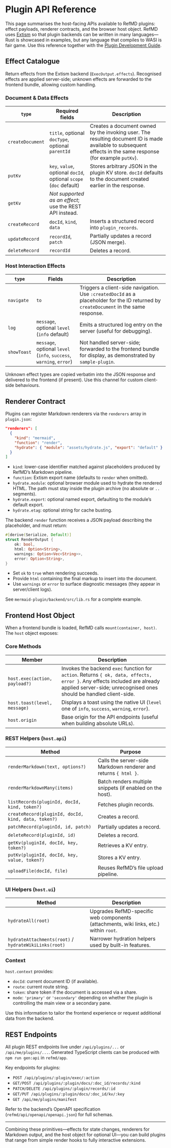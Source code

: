 # Plugin API Reference

This page summarises the host-facing APIs available to RefMD plugins: effect payloads, renderer contracts, and the browser host object. RefMD uses [Extism](https://extism.org) so that plugin backends can be written in many languages—Rust is showcased in examples, but any language that compiles to WASI is fair game. Use this reference together with the [Plugin Development Guide](development.md).

## Effect Catalogue

Return effects from the Extism backend (`ExecOutput.effects`). Recognised effects are applied server-side; unknown effects are forwarded to the frontend bundle, allowing custom handling.

### Document & Data Effects

| `type`          | Required fields                            | Description |
|-----------------|--------------------------------------------|-------------|
| `createDocument`| `title`, optional `docType`, optional `parentId` | Creates a document owned by the invoking user. The resulting document ID is made available to subsequent effects in the same response (for example `putKv`). |
| `putKv`         | `key`, `value`, optional `docId`, optional `scope` (`doc` default) | Stores arbitrary JSON in the plugin KV store. `docId` defaults to the document created earlier in the response. |
| `getKv`         | _Not supported as an effect_; use the REST API instead. |
| `createRecord`  | `docId`, `kind`, `data`                     | Inserts a structured record into `plugin_records`. |
| `updateRecord`  | `recordId`, `patch`                         | Partially updates a record (JSON merge). |
| `deleteRecord`  | `recordId`                                  | Deletes a record. |

### Host Interaction Effects

| `type`     | Fields                  | Description |
|------------|-------------------------|-------------|
| `navigate` | `to`                     | Triggers a client-side navigation. Use `:createdDocId` as a placeholder for the ID returned by `createDocument` in the same response. |
| `log`      | `message`, optional `level` (`info` default) | Emits a structured log entry on the server (useful for debugging). |
| `showToast`| `message`, optional `level` (`info`, `success`, `warning`, `error`) | Not handled server-side; forwarded to the frontend bundle for display, as demonstrated by `sample-plugin`. |

Unknown effect types are copied verbatim into the JSON response and delivered to the frontend (if present). Use this channel for custom client-side behaviours.

## Renderer Contract

Plugins can register Markdown renderers via the `renderers` array in `plugin.json`:

```json
"renderers": [
  {
    "kind": "mermaid",
    "function": "render",
    "hydrate": { "module": "assets/hydrate.js", "export": "default" }
  }
]
```

- `kind`: lower-case identifier matched against placeholders produced by RefMD’s Markdown pipeline.
- `function`: Extism export name (defaults to `render` when omitted).
- `hydrate.module`: optional browser module used to hydrate the rendered HTML. The path must stay inside the plugin archive (no absolute or `..` segments).
- `hydrate.export`: optional named export, defaulting to the module’s default export.
- `hydrate.etag`: optional string for cache busting.

The backend `render` function receives a JSON payload describing the placeholder, and must return:

```rust
#[derive(Serialize, Default)]
struct RenderOutput {
    ok: bool,
    html: Option<String>,
    warnings: Option<Vec<String>>,
    error: Option<String>,
}
```

- Set `ok` to `true` when rendering succeeds.
- Provide `html` containing the final markup to insert into the document.
- Use `warnings` or `error` to surface diagnostic messages (they appear in server/client logs).

See `mermaid-plugin/backend/src/lib.rs` for a complete example.

## Frontend Host Object

When a frontend bundle is loaded, RefMD calls `mount(container, host)`. The `host` object exposes:

### Core Methods

| Member | Description |
|--------|-------------|
| `host.exec(action, payload?)` | Invokes the backend `exec` function for `action`. Returns `{ ok, data, effects, error }`. Any effects included are already applied server-side; unrecognised ones should be handled client-side. |
| `host.toast(level, message)` | Displays a toast using the native UI (`level` one of `info`, `success`, `warning`, `error`). |
| `host.origin` | Base origin for the API endpoints (useful when building absolute URLs). |

### REST Helpers (`host.api`)

| Method | Purpose |
|--------|---------|
| `renderMarkdown(text, options?)` | Calls the server-side Markdown renderer and returns `{ html }`. |
| `renderMarkdownMany(items)` | Batch renders multiple snippets (if enabled on the host). |
| `listRecords(pluginId, docId, kind, token?)` | Fetches plugin records. |
| `createRecord(pluginId, docId, kind, data, token?)` | Creates a record. |
| `patchRecord(pluginId, id, patch)` | Partially updates a record. |
| `deleteRecord(pluginId, id)` | Deletes a record. |
| `getKv(pluginId, docId, key, token?)` | Retrieves a KV entry. |
| `putKv(pluginId, docId, key, value, token?)` | Stores a KV entry. |
| `uploadFile(docId, file)` | Reuses RefMD’s file upload pipeline. |

### UI Helpers (`host.ui`)

| Method | Description |
|--------|-------------|
| `hydrateAll(root)` | Upgrades RefMD-specific web components (attachments, wiki links, etc.) within `root`. |
| `hydrateAttachments(root)` / `hydrateWikiLinks(root)` | Narrower hydration helpers used by built-in features. |

### Context

`host.context` provides:

- `docId`: current document ID (if available).
- `route`: current route string.
- `token`: share token if the document is accessed via a share.
- `mode`: `'primary'` or `'secondary'` depending on whether the plugin is controlling the main view or a secondary pane.

Use this information to tailor the frontend experience or request additional data from the backend.

## REST Endpoints

All plugin REST endpoints live under `/api/plugins/...` or `/api/me/plugins/...`. Generated TypeScript clients can be produced with `npm run gen:api` in `refmd/app`.

Key endpoints for plugins:

- `POST /api/plugins/:plugin/exec/:action`
- `GET/POST /api/plugins/:plugin/docs/:doc_id/records/:kind`
- `PATCH/DELETE /api/plugins/:plugin/records/:id`
- `GET/PUT /api/plugins/:plugin/docs/:doc_id/kv/:key`
- `GET /api/me/plugins/manifest`

Refer to the backend’s OpenAPI specification (`refmd/api/openapi/openapi.json`) for full schemas.

---

Combining these primitives—effects for state changes, renderers for Markdown output, and the host object for optional UI—you can build plugins that range from simple render hooks to fully interactive extensions.
